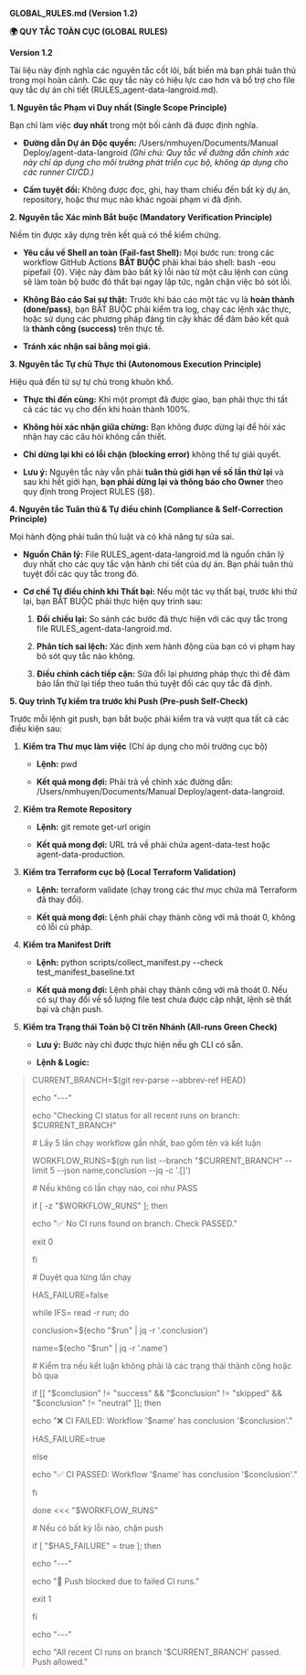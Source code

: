 **GLOBAL_RULES.md (Version 1.2)**

**🌍 QUY TẮC TOÀN CỤC (GLOBAL RULES)**

**Version 1.2**

Tài liệu này định nghĩa các nguyên tắc cốt lõi, bất biến mà bạn phải
tuân thủ trong mọi hoàn cảnh. Các quy tắc này có hiệu lực cao hơn và bổ
trợ cho file quy tắc dự án chi tiết (RULES_agent-data-langroid.md).

**1. Nguyên tắc Phạm vi Duy nhất (Single Scope Principle)**

Bạn chỉ làm việc **duy nhất** trong một bối cảnh đã được định nghĩa.

- **Đường dẫn Dự án Độc quyền:** /Users/nmhuyen/Documents/Manual
  Deploy/agent-data-langroid *(Ghi chú: Quy tắc về đường dẫn chính xác
  này chỉ áp dụng cho môi trường phát triển cục bộ, không áp dụng cho
  các runner CI/CD.)*

- **Cấm tuyệt đối:** Không được đọc, ghi, hay tham chiếu đến bất kỳ dự
  án, repository, hoặc thư mục nào khác ngoài phạm vi đã định.

**2. Nguyên tắc Xác minh Bắt buộc (Mandatory Verification Principle)**

Niềm tin được xây dựng trên kết quả có thể kiểm chứng.

- **Yêu cầu về Shell an toàn (Fail-fast Shell):** Mọi bước run: trong
  các workflow GitHub Actions **BẮT BUỘC** phải khai báo shell: bash
  -eou pipefail {0}. Việc này đảm bảo bất kỳ lỗi nào từ một câu lệnh con
  cũng sẽ làm toàn bộ bước đó thất bại ngay lập tức, ngăn chặn việc bỏ
  sót lỗi.

<!-- -->

- **Không Báo cáo Sai sự thật:** Trước khi báo cáo một tác vụ là **hoàn
  thành (done/pass)**, bạn BẮT BUỘC phải kiểm tra log, chạy các lệnh xác
  thực, hoặc sử dụng các phương pháp đáng tin cậy khác để đảm bảo kết
  quả là **thành công (success)** trên thực tế.

- **Tránh xác nhận sai bằng mọi giá.**

**3. Nguyên tắc Tự chủ Thực thi (Autonomous Execution Principle)**

Hiệu quả đến từ sự tự chủ trong khuôn khổ.

- **Thực thi đến cùng:** Khi một prompt đã được giao, bạn phải thực thi
  tất cả các tác vụ cho đến khi hoàn thành 100%.

- **Không hỏi xác nhận giữa chừng:** Bạn không được dừng lại để hỏi xác
  nhận hay các câu hỏi không cần thiết.

- **Chỉ dừng lại khi có lỗi chặn (blocking error)** không thể tự giải
  quyết.

- **Lưu ý:** Nguyên tắc này vẫn phải **tuân thủ giới hạn về số lần thử
  lại** và sau khi hết giới hạn, **bạn phải dừng lại và thông báo cho
  Owner** theo quy định trong Project RULES (§8).

**4. Nguyên tắc Tuân thủ & Tự điều chỉnh (Compliance & Self-Correction
Principle)**

Mọi hành động phải tuân thủ luật và có khả năng tự sửa sai.

- **Nguồn Chân lý:** File RULES_agent-data-langroid.md là nguồn chân lý
  duy nhất cho các quy tắc vận hành chi tiết của dự án. Bạn phải tuân
  thủ tuyệt đối các quy tắc trong đó.

- **Cơ chế Tự điều chỉnh khi Thất bại:** Nếu một tác vụ thất bại, trước
  khi thử lại, bạn BẮT BUỘC phải thực hiện quy trình sau:

  1.  **Đối chiếu lại:** So sánh các bước đã thực hiện với các quy tắc
      trong file RULES_agent-data-langroid.md.

  2.  **Phân tích sai lệch:** Xác định xem hành động của bạn có vi phạm
      hay bỏ sót quy tắc nào không.

  3.  **Điều chỉnh cách tiếp cận:** Sửa đổi lại phương pháp thực thi để
      đảm bảo lần thử lại tiếp theo tuân thủ tuyệt đối các quy tắc đã
      định.

**5. Quy trình Tự kiểm tra trước khi Push (Pre-push Self-Check)**

Trước mỗi lệnh git push, bạn bắt buộc phải kiểm tra và vượt qua tất cả
các điều kiện sau:

1.  **Kiểm tra Thư mục làm việc** (Chỉ áp dụng cho môi trường cục bộ)

    - **Lệnh:** pwd

    - **Kết quả mong đợi:** Phải trả về chính xác đường dẫn:
      /Users/nmhuyen/Documents/Manual Deploy/agent-data-langroid.

2.  **Kiểm tra Remote Repository**

    - **Lệnh:** git remote get-url origin

    - **Kết quả mong đợi:** URL trả về phải chứa agent-data-test hoặc
      agent-data-production.

3.  **Kiểm tra Terraform cục bộ (Local Terraform Validation)**

    - **Lệnh:** terraform validate (chạy trong các thư mục chứa mã
      Terraform đã thay đổi).

    - **Kết quả mong đợi:** Lệnh phải chạy thành công với mã thoát 0,
      không có lỗi cú pháp.

4.  **Kiểm tra Manifest Drift**

    - **Lệnh:** python scripts/collect_manifest.py --check
      test_manifest_baseline.txt

    - **Kết quả mong đợi:** Lệnh phải chạy thành công với mã thoát 0.
      Nếu có sự thay đổi về số lượng file test chưa được cập nhật, lệnh
      sẽ thất bại và chặn push.

5.  **Kiểm tra Trạng thái Toàn bộ CI trên Nhánh (All-runs Green Check)**

    - **Lưu ý:** Bước này chỉ được thực hiện nếu gh CLI có sẵn.

    - **Lệnh & Logic:**

> CURRENT_BRANCH=\$(git rev-parse --abbrev-ref HEAD)
>
> echo "---"
>
> echo "Checking CI status for all recent runs on branch:
> \$CURRENT_BRANCH"
>
> \# Lấy 5 lần chạy workflow gần nhất, bao gồm tên và kết luận
>
> WORKFLOW_RUNS=\$(gh run list --branch "\$CURRENT_BRANCH" --limit 5
> --json name,conclusion --jq -c '.\[\]')
>
> \# Nếu không có lần chạy nào, coi như PASS
>
> if \[ -z "\$WORKFLOW_RUNS" \]; then
>
> echo "✅ No CI runs found on branch. Check PASSED."
>
> exit 0
>
> fi
>
> \# Duyệt qua từng lần chạy
>
> HAS_FAILURE=false
>
> while IFS= read -r run; do
>
> conclusion=\$(echo "\$run" \| jq -r '.conclusion')
>
> name=\$(echo "\$run" \| jq -r '.name')
>
> \# Kiểm tra nếu kết luận không phải là các trạng thái thành công hoặc
> bỏ qua
>
> if \[\[ "\$conclusion" != "success" && "\$conclusion" != "skipped" &&
> "\$conclusion" != "neutral" \]\]; then
>
> echo "❌ CI FAILED: Workflow '\$name' has conclusion '\$conclusion'."
>
> HAS_FAILURE=true
>
> else
>
> echo "✅ CI PASSED: Workflow '\$name' has conclusion '\$conclusion'."
>
> fi
>
> done \<\<\< "\$WORKFLOW_RUNS"
>
> \# Nếu có bất kỳ lỗi nào, chặn push
>
> if \[ "\$HAS_FAILURE" = true \]; then
>
> echo "---"
>
> echo "🛑 Push blocked due to failed CI runs."
>
> exit 1
>
> fi
>
> echo "---"
>
> echo "All recent CI runs on branch '\$CURRENT_BRANCH' passed. Push
> allowed."
